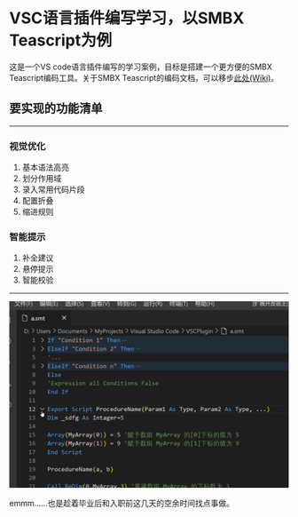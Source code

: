 # VSC语言插件编写学习，以SMBX Teascript为例

这是一个VS code语言插件编写的学习案例，目标是搭建一个更方便的SMBX Teascript编码工具。关于SMBX Teascript的编码文档，可以移步[此处(Wiki)](https://wiki.smbx.world/wiki/Category:TeaScript.vbs)。

## 要实现的功能清单

-----
### 视觉优化

1. 基本语法高亮
2. 划分作用域
3. 录入常用代码片段
4. 配置折叠
5. 缩进规则

### 智能提示

1. 补全建议
2. 悬停提示
3. 智能校验

-----

<img src="res/readmeImgs/Snipaste_2022-06-29_17-07-46.png" style="zoom:50%;" />

emmm……也是趁着毕业后和入职前这几天的空余时间找点事做。